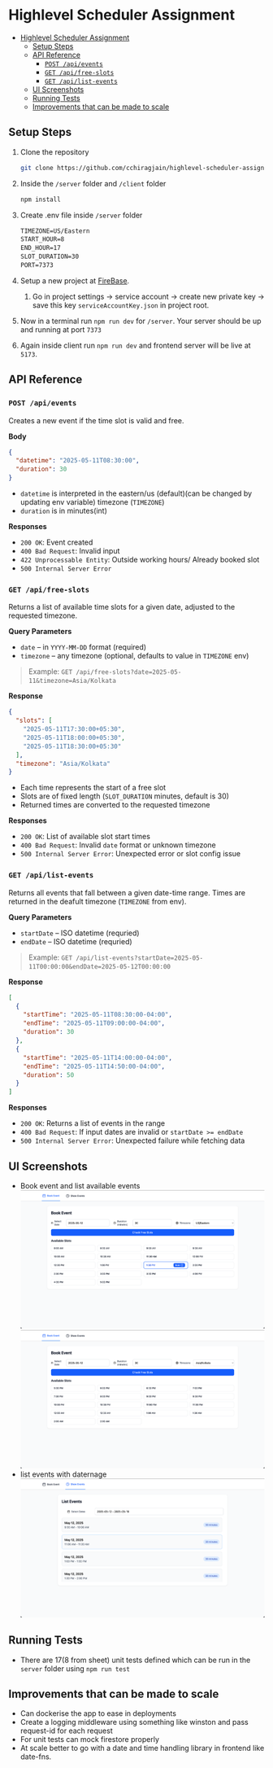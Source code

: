 # Highlevel Scheduler Assignment

- [Highlevel Scheduler Assignment](#highlevel-scheduler-assignment)
  - [Setup Steps](#setup-steps)
  - [API Reference](#api-reference)
    - [`POST /api/events`](#post-apievents)
    - [`GET /api/free-slots`](#get-apifree-slots)
    - [`GET /api/list-events`](#get-apilist-events)
  - [UI Screenshots](#ui-screenshots)
  - [Running Tests](#running-tests)
  - [Improvements that can be made to scale](#improvements-that-can-be-made-to-scale)

## Setup Steps

1. Clone the repository

   ```bash
   git clone https://github.com/cchiragjain/highlevel-scheduler-assignment.git
   ```

2. Inside the `/server` folder and `/client` folder

   ```bash
   npm install
   ```

3. Create .env file inside `/server` folder

   ```txt
   TIMEZONE=US/Eastern
   START_HOUR=8
   END_HOUR=17
   SLOT_DURATION=30
   PORT=7373
   ```

4. Setup a new project at [FireBase](https://www.console.firebase.google.com).

   1. Go in project settings -> service account -> create new private key -> save this key `serviceAccountKey.json` in project root.

5. Now in a terminal run `npm run dev` for `/server`. Your server should be up and running at port `7373`
6. Again inside client run `npm run dev` and frontend server will be live at `5173`.

## API Reference

### `POST /api/events`

Creates a new event if the time slot is valid and free.

**Body**

```json
{
  "datetime": "2025-05-11T08:30:00",
  "duration": 30
}
```

- `datetime` is interpreted in the eastern/us (default)(can be changed by updating env variable) timezone (`TIMEZONE`)
- `duration` is in minutes(int)

**Responses**

- `200 OK`: Event created
- `400 Bad Request`: Invalid input
- `422 Unprocessable Entity`: Outside working hours/ Already booked slot
- `500 Internal Server Error`

### `GET /api/free-slots`

Returns a list of available time slots for a given date, adjusted to the requested timezone.

**Query Parameters**

- `date` – in `YYYY-MM-DD` format (required)
- `timezone` – any timezone (optional, defaults to value in `TIMEZONE` env)

> Example:
> `GET /api/free-slots?date=2025-05-11&timezone=Asia/Kolkata`

**Response**

```json
{
  "slots": [
    "2025-05-11T17:30:00+05:30",
    "2025-05-11T18:00:00+05:30",
    "2025-05-11T18:30:00+05:30"
  ],
  "timezone": "Asia/Kolkata"
}
```

- Each time represents the start of a free slot
- Slots are of fixed length (`SLOT_DURATION` minutes, default is 30)
- Returned times are converted to the requested timezone

**Responses**

- `200 OK`: List of available slot start times
- `400 Bad Request`: Invalid `date` format or unknown timezone
- `500 Internal Server Error`: Unexpected error or slot config issue

### `GET /api/list-events`

Returns all events that fall between a given date-time range.
Times are returned in the deafult timezone (`TIMEZONE` from env).

**Query Parameters**

- `startDate` – ISO datetime (requried)
- `endDate` – ISO datetime (requried)

> Example:
> `GET /api/list-events?startDate=2025-05-11T00:00:00&endDate=2025-05-12T00:00:00`

**Response**

```json
[
  {
    "startTime": "2025-05-11T08:30:00-04:00",
    "endTime": "2025-05-11T09:00:00-04:00",
    "duration": 30
  },
  {
    "startTime": "2025-05-11T14:00:00-04:00",
    "endTime": "2025-05-11T14:50:00-04:00",
    "duration": 50
  }
]
```

**Responses**

- `200 OK`: Returns a list of events in the range
- `400 Bad Request`: If input dates are invalid or `startDate >= endDate`
- `500 Internal Server Error`: Unexpected failure while fetching data

## UI Screenshots

- Book event and list available events
  ![alt text](images/image.png)
  ![alt text](images/image-1.png)
- list events with daternage
  ![alt text](images/image-2.png)

## Running Tests

- There are 17(8 from sheet) unit tests defined which can be run in the `server` folder using `npm run test`

## Improvements that can be made to scale

- Can dockerise the app to ease in deployments
- Create a logging middleware using something like winston and pass request-id for each request
- For unit tests can mock firestore properly
- At scale better to go with a date and time handling library in frontend like date-fns.
